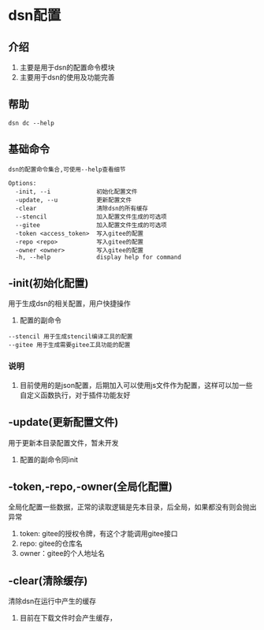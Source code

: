 
# dsn配置


## 介绍

1. 主要是用于dsn的配置命令模块
2. 主要用于dsn的使用及功能完善


## 帮助

```
dsn dc --help

```

## 基础命令

```
dsn的配置命令集合,可使用--help查看细节

Options:
  -init, --i             初始化配置文件
  -update, --u           更新配置文件
  -clear                 清除dsn的所有缓存
  --stencil              加入配置文件生成的可选项
  --gitee                加入配置文件生成的可选项
  -token <access_token>  写入gitee的配置
  -repo <repo>           写入gitee的配置
  -owner <owner>         写入gitee的配置
  -h, --help             display help for command
```


## -init(初始化配置)

用于生成dsn的相关配置，用户快捷操作

1. 配置的副命令

```
--stencil 用于生成stencil编译工具的配置
--gitee 用于生成需要gitee工具功能的配置
```

### 说明
1. 目前使用的是json配置，后期加入可以使用js文件作为配置，这样可以加一些自定义函数执行，对于插件功能友好

## -update(更新配置文件)

用于更新本目录配置文件，暂未开发

1. 配置的副命令同init

## -token,-repo,-owner(全局化配置)

全局化配置一些数据，正常的读取逻辑是先本目录，后全局，如果都没有则会抛出异常

1. token: gitee的授权令牌，有这个才能调用gitee接口
2. repo: gitee的仓库名
3. owner：gitee的个人地址名


## -clear(清除缓存)

清除dsn在运行中产生的缓存

1. 目前在下载文件时会产生缓存，
